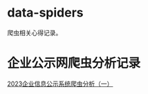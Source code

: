 # data-spiders
爬虫相关心得记录。

# 企业公示网爬虫分析记录

[2023企业信息公示系统爬虫分析（一）](https://xudashuai.com/article/2023/1/31/8.html)

